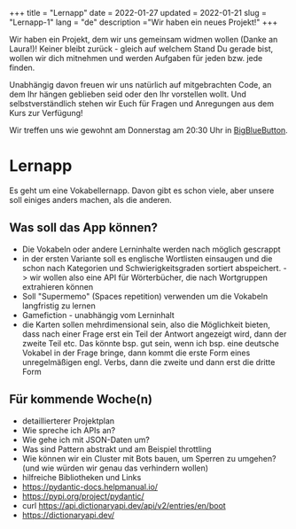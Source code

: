 +++
title = "Lernapp"
date = 2022-01-27
updated = 2022-01-21
slug = "Lernapp-1"
lang = "de"
description ="Wir haben ein neues Projekt!"
+++

Wir haben ein Projekt, dem wir uns gemeinsam widmen wollen (Danke an Laura!)! Keiner bleibt zurück - gleich auf welchem
Stand Du gerade bist, wollen wir dich mitnehmen und werden Aufgaben für jeden bzw. jede finden.

Unabhängig davon freuen wir uns natürlich auf mitgebrachten Code, an dem Ihr hängen geblieben seid oder den Ihr
vorstellen wollt. Und selbstverständlich stehen wir Euch für Fragen und Anregungen aus dem Kurs zur Verfügung!

Wir treffen uns wie gewohnt am Donnerstag am 20:30 Uhr in [BigBlueButton](https://bbb.cyber4edu.org/b/der-0rc-8x7-4re).

# Lernapp

Es geht um eine Vokabellernapp. Davon gibt es schon viele, aber unsere soll einiges anders machen, als die anderen.

## Was soll das App können?

-   Die Vokabeln oder andere Lerninhalte werden nach möglich gescrappt
-   in der ersten Variante soll es englische Wortlisten einsaugen und die schon nach Kategorien und Schwierigkeitsgraden
    sortiert abspeichert. -> wir wollen also eine API für Wörterbücher, die nach Wortgruppen extrahieren können
-   Soll "Supermemo" (Spaces repetition) verwenden um die Vokabeln langfristig zu lernen
-   Gamefiction - unabhängig vom Lerninhalt
-   die Karten sollen mehrdimensional sein, also die Möglichkeit bieten, dass nach einer Frage erst ein Teil der Antwort
    angezeigt wird, dann der zweite Teil etc. Das könnte bsp. gut sein, wenn ich bsp. eine deutsche Vokabel in der Frage
    bringe, dann kommt die erste Form eines unregelmäßigen engl. Verbs, dann die zweite und dann erst die dritte Form

## Für kommende Woche(n)

-   detaillierterer Projektplan
-   Wie spreche ich APIs an?
-   Wie gehe ich mit JSON-Daten um?
-   Was sind Pattern abstrakt und am Beispiel throttling
-   Wie können wir ein Cluster mit Bots bauen, um Sperren zu umgehen? (und wie würden wir genau das verhindern wollen)
-   hilfreiche Bibliotheken und Links
-   https://pydantic-docs.helpmanual.io/
-   https://pypi.org/project/pydantic/
-   curl https://api.dictionaryapi.dev/api/v2/entries/en/boot
-   https://dictionaryapi.dev/

